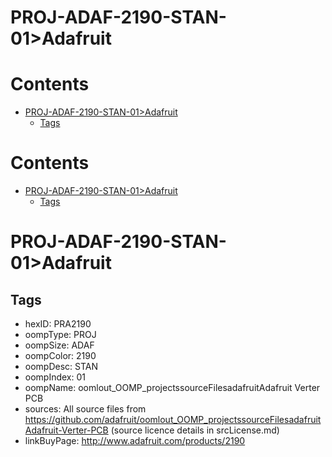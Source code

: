 
PROJ-ADAF-2190-STAN-01>Adafruit
===============================

Contents
========

* [PROJ-ADAF-2190-STAN-01>Adafruit](#proj-adaf-2190-stan-01adafruit)
	* [Tags](#tags)

Contents
========

* [PROJ-ADAF-2190-STAN-01>Adafruit](#proj-adaf-2190-stan-01adafruit)
	* [Tags](#tags)

# PROJ-ADAF-2190-STAN-01>Adafruit

## Tags

- hexID: PRA2190
- oompType: PROJ
- oompSize: ADAF
- oompColor: 2190
- oompDesc: STAN
- oompIndex: 01
- oompName: oomlout_OOMP_projectssourceFilesadafruitAdafruit Verter PCB
- sources: All source files from https://github.com/adafruit/oomlout_OOMP_projectssourceFilesadafruitAdafruit-Verter-PCB (source licence details in srcLicense.md)
- linkBuyPage: http://www.adafruit.com/products/2190
